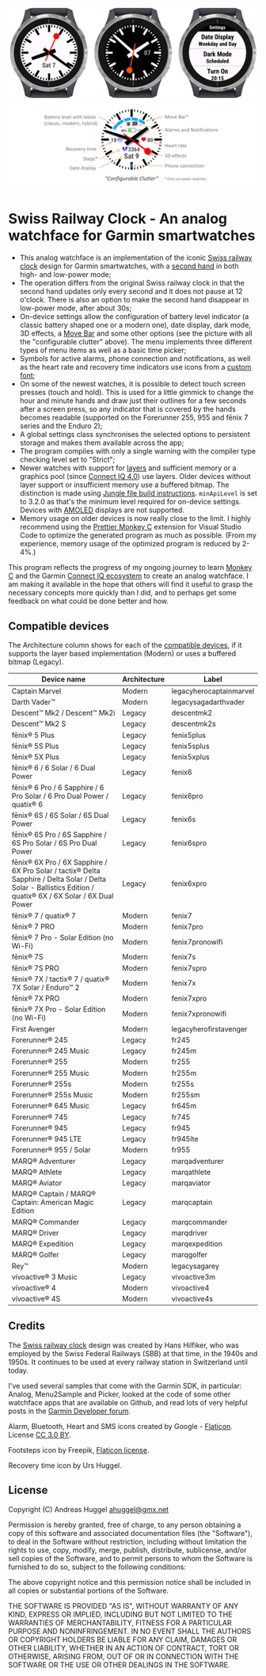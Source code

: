 ![image](https://raw.githubusercontent.com/ahuggel/SwissRailwayClock/main/docs/WatchFace.png)
![image](https://raw.githubusercontent.com/ahuggel/SwissRailwayClock/main/docs/ConfigurableClutter.png)

# Swiss Railway Clock - An analog watchface for Garmin smartwatches

- This analog watchface is an implementation of the iconic [Swiss railway clock] design for Garmin smartwatches, with a [second hand] in both high- and low-power mode;
- The operation differs from the original Swiss railway clock in that the second hand updates only every second and it does not pause at 12 o'clock. There is also an option to make the second hand disappear in low-power mode, after about 30s;
- On-device settings allow the configuration of battery level indicator (a classic battery shaped one or a modern one), date display, dark mode, 3D effects, a [Move Bar] and some other options (see the picture with all the "configurable clutter" above). The menu implements three different types of menu items as well as a basic time picker;
- Symbols for active alarms, phone connection and notifications, as well as the heart rate and recovery time indicators use icons from a [custom font];
- On some of the newest watches, it is possible to detect touch screen presses (touch and hold). This is used for a little gimmick to change the hour and minute hands and draw just their outlines for a few seconds after a screen press, so any indicator that is covered by the hands becomes readable (supported on the Forerunner 255, 955 and fēnix 7 series and the Enduro 2);
- A global settings class synchronises the selected options to persistent storage and makes them available across the app;
- The program compiles with only a single warning with the compiler type checking level set to "Strict";
- Newer watches with support for [layers] and sufficient memory or a graphics pool (since [Connect IQ 4.0]) use layers. Older devices without layer support or insufficient memory use a buffered bitmap. The distinction is made using [Jungle file build instructions]. ```minApiLevel``` is set to 3.2.0 as that's the minimum level required for on-device settings. Devices with [AMOLED] displays are not supported.
- Memory usage on older devices is now really close to the limit. I highly recommend using the [Prettier Monkey C] extension for Visual Studio Code to optimize the generated program as much as possible. (From my experience, memory usage of the optimized program is reduced by 2-4%.)

This program reflects the progress of my ongoing journey to learn [Monkey C] and the Garmin [Connect IQ ecosystem] to create an analog watchface. I am making it available in the hope that others will find it useful to grasp the necessary concepts more quickly than I did, and to perhaps get some feedback on what could be done better and how.

## Compatible devices

The Architecture column shows for each of the [compatible devices], if it supports the layer based implementation (Modern) or uses a buffered bitmap (Legacy).

| Device name | Architecture | Label |
| ----------- | ------------ | ----- |
| Captain Marvel | Modern | legacyherocaptainmarvel |
| Darth Vader™ | Modern | legacysagadarthvader |
| Descent™ Mk2 / Descent™ Mk2i | Legacy | descentmk2 |
| Descent™ Mk2 S | Legacy | descentmk2s |
| fēnix® 5 Plus | Legacy | fenix5plus |
| fēnix® 5S Plus | Legacy | fenix5splus |
| fēnix® 5X Plus | Legacy | fenix5xplus |
| fēnix® 6 / 6 Solar / 6 Dual Power | Legacy | fenix6 |
| fēnix® 6 Pro / 6 Sapphire / 6 Pro Solar / 6 Pro Dual Power / quatix® 6 | Legacy | fenix6pro |
| fēnix® 6S / 6S Solar / 6S Dual Power | Legacy | fenix6s |
| fēnix® 6S Pro / 6S Sapphire / 6S Pro Solar / 6S Pro Dual Power | Legacy | fenix6spro |
| fēnix® 6X Pro / 6X Sapphire / 6X Pro Solar / tactix® Delta Sapphire / Delta Solar / Delta Solar - Ballistics Edition / quatix® 6X / 6X Solar / 6X Dual Power | Legacy | fenix6xpro |
| fēnix® 7 / quatix® 7 | Modern | fenix7 |
| fēnix® 7 PRO | Modern | fenix7pro |
| fēnix® 7 Pro - Solar Edition (no Wi-Fi) | Modern | fenix7pronowifi |
| fēnix® 7S | Modern | fenix7s |
| fēnix® 7S PRO | Modern | fenix7spro |
| fēnix® 7X / tactix® 7 / quatix® 7X Solar / Enduro™ 2 | Modern | fenix7x |
| fēnix® 7X PRO | Modern | fenix7xpro |
| fēnix® 7X Pro - Solar Edition (no Wi-Fi) | Modern | fenix7xpronowifi |
| First Avenger | Modern | legacyherofirstavenger |
| Forerunner® 245 | Legacy | fr245 |
| Forerunner® 245 Music | Legacy | fr245m |
| Forerunner® 255 | Modern | fr255 |
| Forerunner® 255 Music | Modern | fr255m |
| Forerunner® 255s | Modern | fr255s |
| Forerunner® 255s Music | Modern | fr255sm |
| Forerunner® 645 Music | Legacy | fr645m |
| Forerunner® 745 | Legacy | fr745 |
| Forerunner® 945 | Legacy | fr945 |
| Forerunner® 945 LTE | Legacy | fr945lte |
| Forerunner® 955 / Solar | Modern | fr955 |
| MARQ® Adventurer | Legacy | marqadventurer |
| MARQ® Athlete | Legacy | marqathlete |
| MARQ® Aviator | Legacy | marqaviator |
| MARQ® Captain / MARQ® Captain: American Magic Edition | Legacy | marqcaptain |
| MARQ® Commander | Legacy | marqcommander |
| MARQ® Driver | Legacy | marqdriver |
| MARQ® Expedition | Legacy | marqexpedition |
| MARQ® Golfer | Legacy | marqgolfer |
| Rey™ | Modern | legacysagarey |
| vívoactive® 3 Music | Legacy | vivoactive3m |
| vívoactive® 4 | Modern | vivoactive4 |
| vívoactive® 4S | Modern | vivoactive4s |

## Credits

The [Swiss railway clock] design was created by Hans Hilfiker, who was employed by the Swiss Federal Railways (SBB) at that time, in the 1940s and 1950s. It continues to be used at every railway station in Switzerland until today.

I've used several samples that come with the Garmin SDK, in particular: Analog, Menu2Sample and Picker, looked at the code of some other watchface apps that are available on Github, and read lots of very helpful posts in the [Garmin Developer forum].

Alarm, Bluetooth, Heart and SMS icons created by Google - [Flaticon]. License [CC 3.0 BY].

Footsteps icon by Freepik, [Flaticon license].

Recovery time icon by Urs Huggel.

[second hand]: https://developer.garmin.com/connect-iq/connect-iq-faq/how-do-i-get-my-watch-face-to-update-every-second/
[custom font]: https://developer.garmin.com/connect-iq/connect-iq-faq/how-do-i-use-custom-fonts/
[layers]: https://developer.garmin.com/connect-iq/core-topics/user-interface/
[Connect IQ 4.0]: https://forums.garmin.com/developer/connect-iq/b/news-announcements/posts/a-whole-new-world-of-graphics-with-connect-iq-4
[Jungle file build instructions]: https://developer.garmin.com/connect-iq/reference-guides/jungle-reference/
[AMOLED]: https://developer.garmin.com/connect-iq/connect-iq-faq/how-do-i-make-a-watch-face-for-amoled-products/#howdoimakeawatchfaceforamoledproducts
[Monkey C]: https://developer.garmin.com/connect-iq/monkey-c/
[Connect IQ ecosystem]: https://developer.garmin.com/connect-iq/
[Garmin Developer forum]: https://forums.garmin.com/developer/connect-iq/f/discussion
[Swiss railway clock]: https://en.wikipedia.org/wiki/Swiss_railway_clock
[Flaticon]: https://www.flaticon.com/packs/material-design/
[CC 3.0 BY]: https://creativecommons.org/licenses/by/3.0/
[Flaticon license]: https://www.freepikcompany.com/legal?&_ga=2.78543444.1954543656.1683086561-616594141.1683086561&_gl=1*4sgkt0*test_ga*NjE2NTk0MTQxLjE2ODMwODY1NjE.*test_ga_523JXC6VL7*MTY4MzEyNDUwMi4yLjEuMTY4MzEyNDg0OS41NC4wLjA.*fp_ga*NjE2NTk0MTQxLjE2ODMwODY1NjE.*fp_ga_1ZY8468CQB*MTY4MzEyNDUzMi4yLjEuMTY4MzEyNDg0OS41NC4wLjA.#nav-flaticon
[Prettier Monkey C]: https://marketplace.visualstudio.com/items?itemName=markw65.prettier-extension-monkeyc
[Move Bar]: https://support.garmin.com/en-US/?faq=JwIMwaMTTV0t7r0mvkdA08
[compatible devices]: https://developer.garmin.com/connect-iq/compatible-devices/

## License

Copyright (C) Andreas Huggel <ahuggel@gmx.net>

Permission is hereby granted, free of charge, to any person obtaining a copy of this software
and associated documentation files (the "Software"), to deal in the Software without 
restriction, including without limitation the rights to use, copy, modify, merge, publish, 
distribute, sublicense, and/or sell copies of the Software, and to permit persons to whom the 
Software is furnished to do so, subject to the following conditions:

The above copyright notice and this permission notice shall be included in all copies or 
substantial portions of the Software.

THE SOFTWARE IS PROVIDED "AS IS", WITHOUT WARRANTY OF ANY KIND, EXPRESS OR IMPLIED, INCLUDING 
BUT NOT LIMITED TO THE WARRANTIES OF MERCHANTABILITY, FITNESS FOR A PARTICULAR PURPOSE AND 
NONINFRINGEMENT. IN NO EVENT SHALL THE AUTHORS OR COPYRIGHT HOLDERS BE LIABLE FOR ANY CLAIM, 
DAMAGES OR OTHER LIABILITY, WHETHER IN AN ACTION OF CONTRACT, TORT OR OTHERWISE, ARISING FROM, 
OUT OF OR IN CONNECTION WITH THE SOFTWARE OR THE USE OR OTHER DEALINGS IN THE SOFTWARE.
